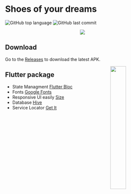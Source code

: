 # Shoes of your dreams

![GitHub top language](https://img.shields.io/github/languages/top/NIKITA-INMOST/SHOW-OF-YOUR-DREAMS) ![GitHub last commit](https://img.shields.io/github/last-commit/NIKITA-INMOST/SHOW-OF-YOUR-DREAMS)

<p align="center">
<img src="https://github.com/NIKITA-INMOST/SHOW-OF-YOUR-DREAMS/blob/9beeadd2b31ea754fda900130559c87b8f59cd23/previews/screen.png"/>
</p>

## Download
Go to the [Releases](previews/app-release.apk) to download the latest APK.


<img src="/previews/video.gif" align="right" width="32%"/>

## Flutter package

- State Managment [Flutter Bloc](https://pub.dev/packages/flutter_bloc)
- Fonts [Google Fonts](https://pub.dev/packages/google_fonts)
- Responsive UI easily [Size](https://pub.dev/packages/sizer)
- Database [Hive](https://pub.dev/packages/hive)
- Service Locator [Get It](https://pub.dev/packages/get_it)
